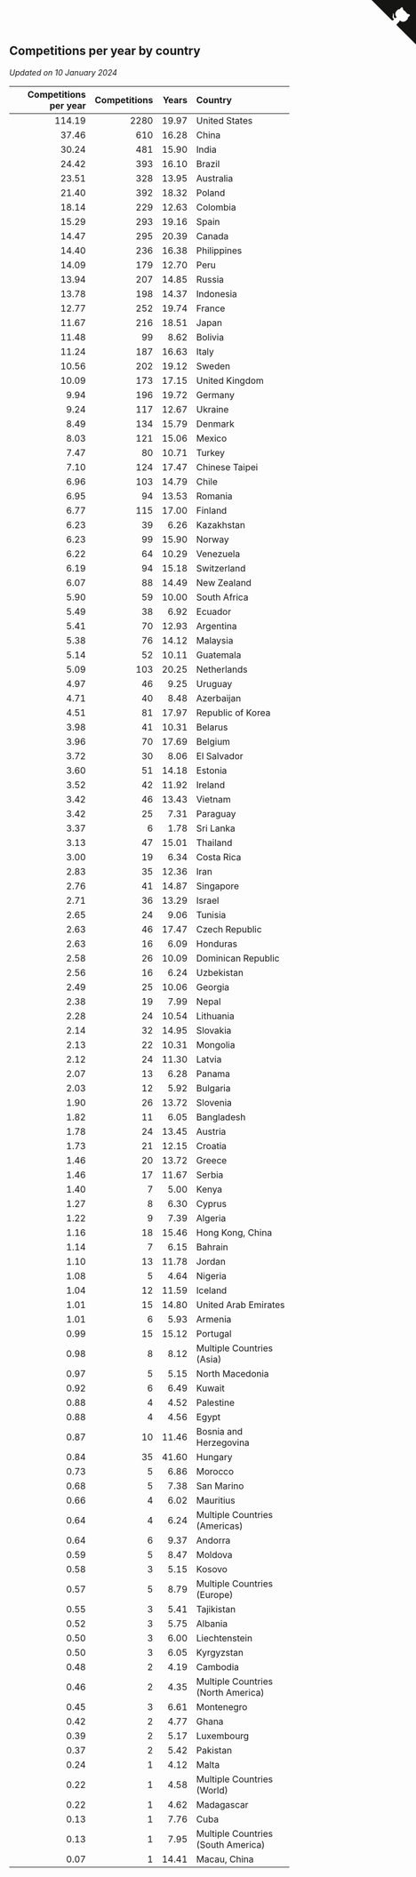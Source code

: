 ## Competitions per year by country

*Updated on 10 January 2024*

| Competitions per year | Competitions | Years | Country |
| ---: | ---: | ---: | :--- |
| 114.19 | 2280 | 19.97 | United States |
| 37.46 | 610 | 16.28 | China |
| 30.24 | 481 | 15.90 | India |
| 24.42 | 393 | 16.10 | Brazil |
| 23.51 | 328 | 13.95 | Australia |
| 21.40 | 392 | 18.32 | Poland |
| 18.14 | 229 | 12.63 | Colombia |
| 15.29 | 293 | 19.16 | Spain |
| 14.47 | 295 | 20.39 | Canada |
| 14.40 | 236 | 16.38 | Philippines |
| 14.09 | 179 | 12.70 | Peru |
| 13.94 | 207 | 14.85 | Russia |
| 13.78 | 198 | 14.37 | Indonesia |
| 12.77 | 252 | 19.74 | France |
| 11.67 | 216 | 18.51 | Japan |
| 11.48 | 99 | 8.62 | Bolivia |
| 11.24 | 187 | 16.63 | Italy |
| 10.56 | 202 | 19.12 | Sweden |
| 10.09 | 173 | 17.15 | United Kingdom |
| 9.94 | 196 | 19.72 | Germany |
| 9.24 | 117 | 12.67 | Ukraine |
| 8.49 | 134 | 15.79 | Denmark |
| 8.03 | 121 | 15.06 | Mexico |
| 7.47 | 80 | 10.71 | Turkey |
| 7.10 | 124 | 17.47 | Chinese Taipei |
| 6.96 | 103 | 14.79 | Chile |
| 6.95 | 94 | 13.53 | Romania |
| 6.77 | 115 | 17.00 | Finland |
| 6.23 | 39 | 6.26 | Kazakhstan |
| 6.23 | 99 | 15.90 | Norway |
| 6.22 | 64 | 10.29 | Venezuela |
| 6.19 | 94 | 15.18 | Switzerland |
| 6.07 | 88 | 14.49 | New Zealand |
| 5.90 | 59 | 10.00 | South Africa |
| 5.49 | 38 | 6.92 | Ecuador |
| 5.41 | 70 | 12.93 | Argentina |
| 5.38 | 76 | 14.12 | Malaysia |
| 5.14 | 52 | 10.11 | Guatemala |
| 5.09 | 103 | 20.25 | Netherlands |
| 4.97 | 46 | 9.25 | Uruguay |
| 4.71 | 40 | 8.48 | Azerbaijan |
| 4.51 | 81 | 17.97 | Republic of Korea |
| 3.98 | 41 | 10.31 | Belarus |
| 3.96 | 70 | 17.69 | Belgium |
| 3.72 | 30 | 8.06 | El Salvador |
| 3.60 | 51 | 14.18 | Estonia |
| 3.52 | 42 | 11.92 | Ireland |
| 3.42 | 46 | 13.43 | Vietnam |
| 3.42 | 25 | 7.31 | Paraguay |
| 3.37 | 6 | 1.78 | Sri Lanka |
| 3.13 | 47 | 15.01 | Thailand |
| 3.00 | 19 | 6.34 | Costa Rica |
| 2.83 | 35 | 12.36 | Iran |
| 2.76 | 41 | 14.87 | Singapore |
| 2.71 | 36 | 13.29 | Israel |
| 2.65 | 24 | 9.06 | Tunisia |
| 2.63 | 46 | 17.47 | Czech Republic |
| 2.63 | 16 | 6.09 | Honduras |
| 2.58 | 26 | 10.09 | Dominican Republic |
| 2.56 | 16 | 6.24 | Uzbekistan |
| 2.49 | 25 | 10.06 | Georgia |
| 2.38 | 19 | 7.99 | Nepal |
| 2.28 | 24 | 10.54 | Lithuania |
| 2.14 | 32 | 14.95 | Slovakia |
| 2.13 | 22 | 10.31 | Mongolia |
| 2.12 | 24 | 11.30 | Latvia |
| 2.07 | 13 | 6.28 | Panama |
| 2.03 | 12 | 5.92 | Bulgaria |
| 1.90 | 26 | 13.72 | Slovenia |
| 1.82 | 11 | 6.05 | Bangladesh |
| 1.78 | 24 | 13.45 | Austria |
| 1.73 | 21 | 12.15 | Croatia |
| 1.46 | 20 | 13.72 | Greece |
| 1.46 | 17 | 11.67 | Serbia |
| 1.40 | 7 | 5.00 | Kenya |
| 1.27 | 8 | 6.30 | Cyprus |
| 1.22 | 9 | 7.39 | Algeria |
| 1.16 | 18 | 15.46 | Hong Kong, China |
| 1.14 | 7 | 6.15 | Bahrain |
| 1.10 | 13 | 11.78 | Jordan |
| 1.08 | 5 | 4.64 | Nigeria |
| 1.04 | 12 | 11.59 | Iceland |
| 1.01 | 15 | 14.80 | United Arab Emirates |
| 1.01 | 6 | 5.93 | Armenia |
| 0.99 | 15 | 15.12 | Portugal |
| 0.98 | 8 | 8.12 | Multiple Countries (Asia) |
| 0.97 | 5 | 5.15 | North Macedonia |
| 0.92 | 6 | 6.49 | Kuwait |
| 0.88 | 4 | 4.52 | Palestine |
| 0.88 | 4 | 4.56 | Egypt |
| 0.87 | 10 | 11.46 | Bosnia and Herzegovina |
| 0.84 | 35 | 41.60 | Hungary |
| 0.73 | 5 | 6.86 | Morocco |
| 0.68 | 5 | 7.38 | San Marino |
| 0.66 | 4 | 6.02 | Mauritius |
| 0.64 | 4 | 6.24 | Multiple Countries (Americas) |
| 0.64 | 6 | 9.37 | Andorra |
| 0.59 | 5 | 8.47 | Moldova |
| 0.58 | 3 | 5.15 | Kosovo |
| 0.57 | 5 | 8.79 | Multiple Countries (Europe) |
| 0.55 | 3 | 5.41 | Tajikistan |
| 0.52 | 3 | 5.75 | Albania |
| 0.50 | 3 | 6.00 | Liechtenstein |
| 0.50 | 3 | 6.05 | Kyrgyzstan |
| 0.48 | 2 | 4.19 | Cambodia |
| 0.46 | 2 | 4.35 | Multiple Countries (North America) |
| 0.45 | 3 | 6.61 | Montenegro |
| 0.42 | 2 | 4.77 | Ghana |
| 0.39 | 2 | 5.17 | Luxembourg |
| 0.37 | 2 | 5.42 | Pakistan |
| 0.24 | 1 | 4.12 | Malta |
| 0.22 | 1 | 4.58 | Multiple Countries (World) |
| 0.22 | 1 | 4.62 | Madagascar |
| 0.13 | 1 | 7.76 | Cuba |
| 0.13 | 1 | 7.95 | Multiple Countries (South America) |
| 0.07 | 1 | 14.41 | Macau, China |


<a href="https://github.com/jonatanklosko/wca_statistics" class="github-corner" aria-label="View source on Github"><svg width="80" height="80" viewBox="0 0 250 250" style="fill:#151513; color:#fff; position: absolute; top: 0; border: 0; right: 0;" aria-hidden="true"><path d="M0,0 L115,115 L130,115 L142,142 L250,250 L250,0 Z"></path><path d="M128.3,109.0 C113.8,99.7 119.0,89.6 119.0,89.6 C122.0,82.7 120.5,78.6 120.5,78.6 C119.2,72.0 123.4,76.3 123.4,76.3 C127.3,80.9 125.5,87.3 125.5,87.3 C122.9,97.6 130.6,101.9 134.4,103.2" fill="currentColor" style="transform-origin: 130px 106px;" class="octo-arm"></path><path d="M115.0,115.0 C114.9,115.1 118.7,116.5 119.8,115.4 L133.7,101.6 C136.9,99.2 139.9,98.4 142.2,98.6 C133.8,88.0 127.5,74.4 143.8,58.0 C148.5,53.4 154.0,51.2 159.7,51.0 C160.3,49.4 163.2,43.6 171.4,40.1 C171.4,40.1 176.1,42.5 178.8,56.2 C183.1,58.6 187.2,61.8 190.9,65.4 C194.5,69.0 197.7,73.2 200.1,77.6 C213.8,80.2 216.3,84.9 216.3,84.9 C212.7,93.1 206.9,96.0 205.4,96.6 C205.1,102.4 203.0,107.8 198.3,112.5 C181.9,128.9 168.3,122.5 157.7,114.1 C157.9,116.9 156.7,120.9 152.7,124.9 L141.0,136.5 C139.8,137.7 141.6,141.9 141.8,141.8 Z" fill="currentColor" class="octo-body"></path></svg></a><style>.github-corner:hover .octo-arm{animation:octocat-wave 560ms ease-in-out}@keyframes octocat-wave{0%,100%{transform:rotate(0)}20%,60%{transform:rotate(-25deg)}40%,80%{transform:rotate(10deg)}}@media (max-width:500px){.github-corner:hover .octo-arm{animation:none}.github-corner .octo-arm{animation:octocat-wave 560ms ease-in-out}}</style>
